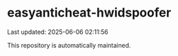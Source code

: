 # easyanticheat-hwidspoofer

Last updated: 2025-06-06 02:11:56

This repository is automatically maintained.
